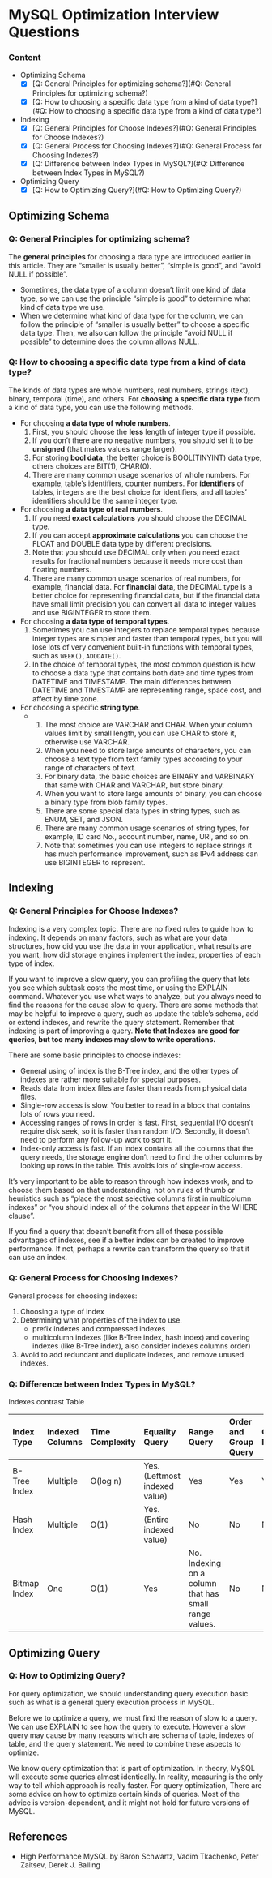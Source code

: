 # MySQL Optimization Interview Questions

### Content

- Optimizing Schema
  - [x] [Q: General Principles for optimizing schema?](#Q: General Principles for optimizing schema?)
  - [x] [Q: How to choosing a specific data type from a kind of data type?](#Q: How to choosing a specific data type from a kind of data type?)
- Indexing
  - [x] [Q: General Principles for Choose Indexes?](#Q: General Principles for Choose Indexes?)
  - [x] [Q: General Process for Choosing Indexes?](#Q: General Process for Choosing Indexes?)
  - [x] [Q: Difference between Index Types in MySQL?](#Q: Difference between Index Types in MySQL?)
- Optimizing Query
  - [x] [Q: How to Optimizing Query?](#Q: How to Optimizing Query?)

## Optimizing Schema

### Q: General Principles for optimizing schema?

The **general principles** for choosing a data type are introduced earlier in this article. They are “smaller is usually better”, “simple is good”, and “avoid NULL if possible”.

- Sometimes, the data type of a column doesn’t limit one kind of data type, so we can use the principle “simple is good” to determine what kind of data type we use.
- When we determine what kind of data type for the column, we can follow the principle of “smaller is usually better” to choose a specific data type. Then, we also can follow the principle “avoid NULL if possible” to determine does the column allows NULL.

### Q: How to choosing a specific data type from a kind of data type?

The kinds of data types are whole numbers, real numbers, strings (text), binary, temporal (time), and others. For **choosing a specific data type** from a kind of data type, you can use the following methods.

- For choosing **a data type of whole numbers**. 
  1. First, you should choose the **less** length of integer type if possible.
  2. If you don’t there are no negative numbers, you should set it to be **unsigned** (that makes values range larger).
  3. For storing **bool data**, the better choice is BOOL(TINYINT) data type, others choices are BIT(1), CHAR(0).
  4. There are many common usage scenarios of whole numbers. For example, table’s identifiers, counter numbers. For **identifiers** of tables, integers are the best choice for identifiers, and all tables’ identifiers should be the same integer type.
- For choosing **a data type of real numbers**. 
  1. If you need **exact calculations** you should choose the DECIMAL type.
  2. If you can accept **approximate calculations** you can choose the FLOAT and DOUBLE data type by different precisions.
  3. Note that you should use DECIMAL only when you need exact results for fractional numbers because it needs more cost than floating numbers.
  4. There are many common usage scenarios of real numbers, for example, financial data. For **financial data**, the DECIMAL type is a better choice for representing financial data, but if the financial data have small limit precision you can convert all data to integer values and use BIGINTEGER to store them.
- For choosing **a data type of temporal types**. 
  1. Sometimes you can use integers to replace temporal types because integer types are simpler and faster than temporal types, but you will lose lots of very convenient built-in functions with temporal types, such as `WEEK()`, `ADDDATE()`. 
  2. In the choice of temporal types, the most common question is how to choose a data type that contains both date and time types from DATETIME and TIMESTAMP. The main differences between DATETIME and TIMESTAMP are representing range, space cost, and affect by time zone.
- For choosing a specific **string type**. 
  - 1. The most choice are VARCHAR and CHAR. When your column values limit by small length, you can use CHAR to store it, otherwise use VARCHAR.
    2. When you need to store large amounts of characters, you can choose a text type from text family types according to your range of characters of text.
    3. For binary data, the basic choices are BINARY and VARBINARY that same with CHAR and VARCHAR, but store binary.
    4. When you want to store large amounts of binary, you can choose a binary type from blob family types.
    5. There are some special data types in string types, such as ENUM, SET, and JSON.
    6. There are many common usage scenarios of string types, for example, ID card No., account number, name, URI, and so on.
    7. Note that sometimes you can use integers to replace strings it has much performance improvement, such as IPv4 address can use BIGINTEGER to represent.

## Indexing

### Q: General Principles for Choose Indexes?

Indexing is a very complex topic. There are no fixed rules to guide how to indexing. It depends on many factors, such as what are your data structures, how did you use the data in your application, what results are you want, how did storage engines implement the index, properties of each type of index.

If you want to improve a slow query, you can profiling the query that lets you see which subtask costs the most time, or using the EXPLAIN command. Whatever you use what ways to analyze, but you always need to find the reasons for the cause slow to query. There are some methods that may be helpful to improve a query, such as update the table’s schema, add or extend indexes, and rewrite the query statement. Remember that indexing is part of improving a query. **Note that Indexes are good for queries, but too many indexes may slow to write operations.**

There are some basic principles to choose indexes:

- General using of index is the B-Tree index, and the other types of indexes are rather more suitable for special purposes.
- Reads data from index files are faster than reads from physical data files.
- Single-row access is slow. You better to read in a block that contains lots of rows you need.
- Accessing ranges of rows in order is fast. First, sequential I/O doesn’t require disk seek, so it is faster than random I/O. Secondly, it doesn’t need to perform any follow-up work to sort it.
- Index-only access is fast. If an index contains all the columns that the query needs, the storage engine don’t need to find the other columns by looking up rows in the table. This avoids lots of single-row access.

It’s very important to be able to reason through how indexes work, and to choose them based on that understanding, not on rules of thumb or heuristics such as “place the most selective columns first in multicolumn indexes” or “you should index all of the columns that appear in the WHERE clause”.

If you find a query that doesn’t benefit from all of these possible advantages of indexes, see if a better index can be created to improve performance. If not, perhaps a rewrite can transform the query so that it can use an index.

### Q: General Process for Choosing Indexes?

General process for choosing indexes:

1. Choosing a type of index
2. Determining what properties of the index to use.
   - prefix indexes and compressed indexes
   - multicolumn indexes (like B-Tree index, hash index) and covering indexes (like B-Tree index), also consider indexes columns order)
3. Avoid to add redundant and duplicate indexes, and remove unused indexes.

### Q: Difference between Index Types in MySQL?

Indexes contrast Table

| Index Type   | Indexed Columns | Time Complexity | Equality Query                | Range Query                                           | Order and Group Query | Covering Index |
| :----------- | :-------------- | :-------------- | :---------------------------- | :---------------------------------------------------- | :-------------------- | :------------- |
| B-Tree Index | Multiple        | O(log n)        | Yes. (Leftmost indexed value) | Yes                                                   | Yes                   | Yes            |
| Hash Index   | Multiple        | O(1)            | Yes. (Entire indexed value)   | No                                                    | No                    | No             |
| Bitmap Index | One             | O(1)            | Yes                           | No. Indexing on a column that has small range values. | No                    | No             |



## Optimizing Query

### Q: How to Optimizing Query?

For query optimization, we should understanding query execution basic such as what is a general query execution process in MySQL.

Before we to optimize a query, we must find the reason of slow to a query. We can use EXPLAIN to see how the query to execute. However a slow query may cause by many reasons which are schema of table, indexes of table, and the query statement. We need to combine these aspects to optimize.

We know query optimization that is part of optimization. In theory, MySQL will execute some queries almost identically. In reality, measuring is the only way to tell which approach is really faster. For query optimization, There are some advice on how to optimize certain kinds of queries. Most of the advice is version-dependent, and it might not hold for future versions of MySQL.



## References

- High Performance MySQL by Baron Schwartz, Vadim Tkachenko, Peter Zaitsev, Derek J. Balling